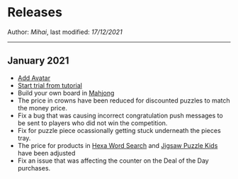﻿# Releases

Author: *Mihai*, last modified: _17/12/2021_

---

## January 2021

* [Add Avatar](https://mihaimihaila.github.io/frenzygames/docs/add-avatar.html)
* [Start trial from tutorial](https://mihaimihaila.github.io/frenzygames/docs/onboarding-trial.html)
* Build your own board in [Mahjong](https://www.microsoft.com/store/apps/9ppqd15kdtqx?cid=github)
* The price in crowns have been reduced for discounted puzzles to match the money price.
* Fix a bug that was causing incorrect congratulation push messages to be sent to players who did not win the competition.
* Fix for puzzle piece ocassionally getting stuck underneath the pieces tray.
* The price for products in [Hexa Word Search](https://www.microsoft.com/store/apps/9mtxw2nrnjf1?cid=github) and [Jigsaw Puzzle Kids](https://www.microsoft.com/store/apps/9wzdncrddj8g?cid=github) have been adjusted
* Fix an issue that was affecting the counter on the Deal of the Day purchases.